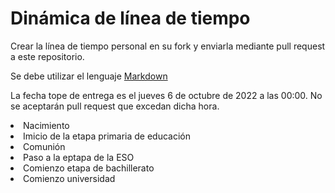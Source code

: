 # Dinámica de línea de tiempo

Crear la línea de tiempo personal en su fork y enviarla mediante pull request a este repositorio.

Se debe utilizar el lenguaje [Markdown](https://markdown.es/sintaxis-markdown/)

La fecha tope de entrega es el jueves 6 de octubre de 2022 a las 00:00. No se aceptarán pull request que excedan dicha hora.


<li>Nacimiento</li>
<li>Imicio de la etapa primaria de educación</li>
<li>Comunión</li>
<li>Paso a la eptapa de la ESO</li>
<li>Comienzo etapa de bachillerato</li>
<li>Comienzo universidad</li>
